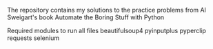The repository contains my solutions to the practice problems from Al Sweigart's book Automate the Boring Stuff with Python

Required modules to run all files
beautifulsoup4
pyinputplus
pyperclip
requests
selenium
